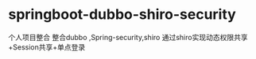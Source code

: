 # springboot-dubbo-shiro-security
个人项目整合
  整合dubbo ,Spring-security,shiro
  通过shiro实现动态权限共享+Session共享+单点登录
